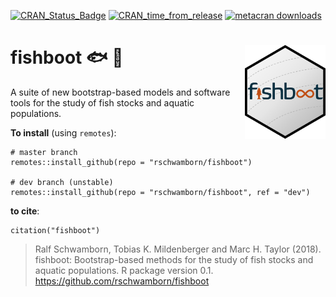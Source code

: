 [![CRAN_Status_Badge](https://www.r-pkg.org/badges/version/fishboot)](https://cran.r-project.org/package=fishboot) [![CRAN_time_from_release](https://www.r-pkg.org/badges/ago/fishboot)](https://cran.r-project.org/package=fishboot) [![metacran downloads](https://cranlogs.r-pkg.org/badges/fishboot)](https://cran.r-project.org/package=fishboot)
# fishboot :fish: :boot: <a><img src="man/figures/logo.png" align="right" height="150" /></a>

A suite of new bootstrap-based models and software tools for the study of fish stocks and aquatic populations. 

**To install** (using `remotes`):
```
# master branch
remotes::install_github(repo = "rschwamborn/fishboot")

# dev branch (unstable)
remotes::install_github(repo = "rschwamborn/fishboot", ref = "dev")
```

**to cite**:
```
citation("fishboot")
```

> Ralf Schwamborn, Tobias K. Mildenberger and Marc H. Taylor (2018).
  fishboot: Bootstrap-based methods for the study of fish stocks and
  aquatic populations. R package version 0.1.
  https://github.com/rschwamborn/fishboot
